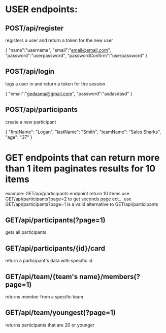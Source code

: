 # USER endpoints:

## POST/api/register
registers a user and return a token for the new user

{
    "name":"username",
    "email":"email@email.com",
    "password":"userpassword",
    "passwordConfirm":"userpassword"
}

## POST/api/login
logs a user in and return a token for the session

{
    "email":"gedasma@gmail.com",
    "password":"asdasdasd"
}

## POST/api/participants
create a new participant

{
    "firstName": "Logan",
    "lastName": "Smith",
    "teamName": "Sales Sharks",
    "age": "37"
}

# GET endpoints that can return more than 1 item paginates results for 10 items
example: 
GET/api/participants endpoint return 10 items
use GET/api/participants?page=2 to get seconds page ect...
use GET/api/participants?page=1 is a valid alternative to GET/api/participants

## GET/api/participants(?page=1)
gets all participants

## GET/api/participants/{id}/card
return a participant's data with specific id

## GET/api/team/{team's name}/members(?page=1)
returns member from a specific team

## GET/api/team/youngest(?page=1)
returns participants that are 20 or younger


